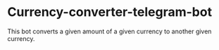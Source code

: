 # Currency-converter-telegram-bot
This bot converts a given amount of a given currency to another given currency.
